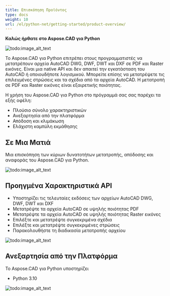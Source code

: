 ```yaml
---
title: Επισκόπηση Προϊόντος
type: docs
weight: 10
url: /el/python-net/getting-started/product-overview/
---
```


**Καλώς ήρθατε στο Aspose.CAD για Python**

![todo:image_alt_text](/cad/_assets/python-net/product-overview_1.png)

Το Aspose.CAD για Python επιτρέπει στους προγραμματιστές να μετατρέπουν αρχεία AutoCAD DWG, DWF, DWT και DXF σε PDF και Raster εικόνες. Είναι μια native API και δεν απαιτεί την εγκατάσταση του AutoCAD ή οποιουδήποτε λογισμικού. Μπορείτε επίσης να μετατρέψετε τις επιλεγμένες στρώσεις και τα σχέδια από τα αρχεία AutoCAD. Η μετατροπή σε PDF και Raster εικόνες είναι εξαιρετικής ποιότητας.

Η χρήση του Aspose.CAD για Python στο πρόγραμμά σας σας παρέχει τα εξής οφέλη:

- Πλούσιο σύνολο χαρακτηριστικών
- Ανεξαρτησία από την πλατφόρμα
- Απόδοση και κλιμάκωση
- Ελάχιστη καμπύλη εκμάθησης

## **Σε Μια Ματιά**
Μια επισκόπηση των κύριων δυνατοτήτων μετατροπής, απόδοσης και αναφοράς του Aspose.CAD για Python.

![todo:image_alt_text](/cad/_assets/python-net/product-overview_2.png)
## **Προηγμένα Χαρακτηριστικά API**
- Υποστηρίζει τις τελευταίες εκδόσεις των αρχείων AutoCAD DWG, DWF, DWT και DXF
- Μετατρέψτε τα αρχεία AutoCAD σε υψηλής ποιότητας PDF
- Μετατρέψτε τα αρχεία AutoCAD σε υψηλής ποιότητας Raster εικόνες
- Επιλέξτε και μετατρέψτε συγκεκριμένα σχέδια
- Επιλέξτε και μετατρέψτε συγκεκριμένες στρώσεις
- Παρακολουθήστε τη διαδικασία μετατροπής αρχείου

![todo:image_alt_text](/cad/_assets/python-net/product-overview_3.png)

## **Ανεξαρτησία από την Πλατφόρμα**
Το Aspose.CAD για Python υποστηρίζει

- Python 3.10

![todo:image_alt_text](/cad/_assets/python-net/product-overview_4.png)
